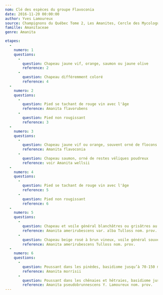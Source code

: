 ```yaml
---
nom: Clé des espèces du groupe Flavoconia
date: 2016-11-20 00:00:00
author: Yves Lamoureux
source: Champignons du Québec Tome 2, Les Amanites, Cercle des Mycologues de Montréal, 2006, 109 p. + 52 figures
famille: Amanitaceae
genre: Amanita

etapes:
  -
    numero: 1
    questions:
      -
        question: Chapeau jaune vif, orange, saumon ou jaune olive
        reference: 2
      -
        question: Chapeau différemment coloré
        reference: 4
  -
    numero: 2
    questions:
      -
        question: Pied se tachant de rouge vin avec l'âge
        reference: Amanita flavorubens
      -
        question: Pied non rougissant
        reference: 3
  -
    numero: 3
    questions:
      -
        question: Chapeau jaune vif ou orange, souvent orné de flocons jaunes
        reference: Amanita flavoconia
      -
        question: Chapeau saumon, orné de restes véliques poudreux
        reference: voir Amanita wellsii
  -
    numero: 4
    questions:
      -
        question: Pied se tachant de rouge vin avec l'âge
        reference: 5
      -
        question: Pied non rougissant
        reference: 6
  -
    numero: 5
    questions:
      -
        question: Chapeau et voile général blanchâtres ou grisâtres au tout début, devenant vite rosés puis rouge vin avec l'âge, poussant surtout dans les chênaies
        reference: Amanita amerirubescens var. alba Tulloss nom. prov.
      -
        question: Chapeau beige rosé à brun vineux, voile général souvent grisâtre
        reference: Amanita amerirubescens Tulloss nom. prov.
  -
    numero: 6
    questions:
      -
        question: Poussant dans les pinèdes, basidiome jusqu’à 70-150 mm de hauteur, voile général blanc ou jaunâtre
        reference: Amanita morrisii
      -
        question: Poussant dans les chênaies et hêtraies, basidiome jusqu’à 120-300 mm de hauteur, voile général blanc ou grisâtre
        reference: Amanita pseudobrunnescens Y. Lamoureux nom. prov.
---
```

